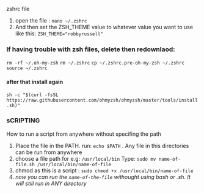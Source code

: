
zshrc file

1. open the file : `nano ~/.zshrc`
2. And then set the ZSH_THEME value to whatever value you want to use like this:
`ZSH_THEME="robbyrussell"`
### If having trouble with zsh files,  delete then redownlaod:

`rm -rf ~/.oh-my-zsh`
`rm ~/.zshrc`
`cp ~/.zshrc.pre-oh-my-zsh ~/.zshrc`
`source ~/.zshrc`
#### after that install again
`sh -c "$(curl -fsSL https://raw.githubusercontent.com/ohmyzsh/ohmyzsh/master/tools/install.sh)"`


### sCRIPTING 

How to run a script from anywhere without specifing the path

1. Place the file in the PATH. run: `echo $PATH` . Any file in this directories can be run from anywhere
2. choose a file path for e.g: `/usr/local/bin` Type: `sudo mv name-of-file.sh /usr/local/bin/name-of-file`
3. chmod as this is a script : `sudo chmod +x /usr/local/bin/name-of-file`
4. *now you can run the `name-of-the-file` withought using bash or .sh. It will still run in ANY directory*